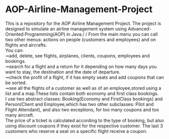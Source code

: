 # AOP-Airline-Management-Project
This is a repository for the AOP Airline Management Project. The project is designed to simulate an airline management system using Advanced-Oriented Programming(AOP) in Java./
/
From the main menu you can call two other menus: actions on people (customers and employees) and on flights and aircrafts.\
You can:\
➙add, delete, see flights, airplanes, clients, coupons, employees and bookings.\
➙search for a flight and a return for it depending on how many days you want to stay, the destination and the date of departure.\
➙check the profit of a flight, if it has empty seats and add coupons that can be sorted.\
➙see all the flights of a customer as well as of an employee,stored using a list and a map.These lists contain both economy and first class bookings.\
I use two abstract classes: Booking(Economy and FirstClass bookings) and Person(Client and Employee,which has two other subclasses: Pilot and Flight Attendant), and also two exceptions, for too many coupons and too many aircraft. \
The price of a ticket is calculated according to the type of booking, but also using discount coupons if they exist for the respective customer. The last 3 customers who reserve a seat on a specific flight receive a coupon.
